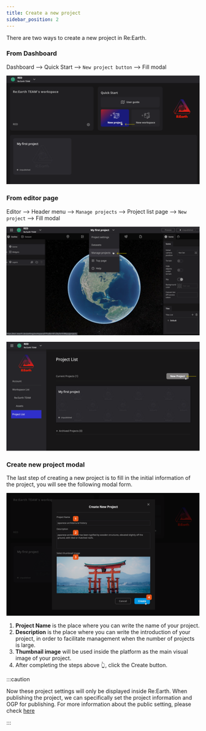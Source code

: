 ```yaml
---
title: Create a new project
sidebar_position: 2
---
```


There are two ways to create a new project in Re:Earth.

### From Dashboard

  Dashboard —> Quick Start —> `New project button` —> Fill modal

  ![2-1](./img/2-1.png)

### From editor page

  Editor —> Header menu —> `Manage projects` —> Project list page —> `New project` —> Fill modal

  ![2-2](./img/2-2.png)

  ![2-3](./img/2-3.png)

### Create new project modal

The last step of creating a new project is to fill in the initial information of the project, you will see the following modal form.

![2-4](./img/2-4.png)

<!-- <div>
  <span class="badge badge--primary">1</span>
  <strong>Project Name</strong> is the place where you can write the name of your project.
</div>
<div>
  <span class="badge badge--primary">2</span>
  <strong>Description</strong> is the place where you can write the introduction of your project, in order to facilitate management when the number of projects is large.
</div>
<div>
  <span class="badge badge--primary">3</span>
  <strong>Thumbnail image</strong> will be used inside the platform as the main visual image of your project.
</div>
<div>
  <span class="badge badge--primary">4</span>
  After completing the steps above 👆, click the Create button.
</div> -->
1. **Project Name** is the place where you can write the name of your project.
2. **Description** is the place where you can write the introduction of your project, in order to facilitate management when the number of projects is large.
3. **Thumbnail image** will be used inside the platform as the main visual image of your project.
4. After completing the steps above 👆, click the Create button.

:::caution

Now these project settings will only be displayed inside Re:Earth. When publishing the project, we can specifically set the project information and OGP for publishing. For more information about the public setting, please check [here](/user-manual/project-and-workspace/project/public-setting)

:::

